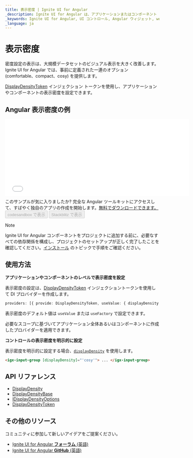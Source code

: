 ```yaml
---
title: 表示密度 | Ignite UI for Angular 
_description: Ignite UI for Angular は、アプリケーションまたはコンポーネント レベルで density プロパティの表示を設定できます。
_keywords: Ignite UI for Angular, UI コントロール, Angular ウィジェット, web ウィジェット, UI ウィジェット, Angular, ネイティブ Angular コンポーネント スイート, ネイティブ Angular Components, ネイティブ Angular コントロール, ネイティブ Angular コンポーネント ライブラリ, density, 表示密度
_language: ja
---
```


# 表示密度

密度設定の表示は、大規模データセットのビジュアル表示を大きく改善します。Ignite UI for Angular では、事前に定義された一連のオプション (comfortable、compact、cosy) を提供します。

[DisplayDensityToken]({environment:angularApiUrl}/index.html#displaydensitytoken) インジェクション トークンを使用し、アプリケーションやコンポーネントの表示密度を設定できます。 

## Angular 表示密度の例
<div class="sample-container loading" style="height: 250px; width: 600px;">
    <iframe id="density-sample" frameborder="0" seamless="" width="100%" height="100%" src="{environment:demosBaseUrl}/theming/density" onload="onSampleIframeContentLoaded(this);" alt="Angular 表示密度のデモ例"></iframe>
</div>
<p style="margin: 0;padding-top: 0.5rem">このサンプルが気に入りましたか? 完全な Angular ツールキットにアクセスして、すばやく独自のアプリの作成を開始します。<a class="no-external-icon mchNoDecorate trackCTA" target="_blank" href="https://jp.infragistics.com/products/ignite-ui-angular/download" data-xd-ga-action="Download" data-xd-ga-label="Ignite UI for Angular">無料でダウンロードできます。</a></p>
<div>
<button data-localize="codesandbox" disabled class="codesandbox-btn" data-iframe-id="density-sample" data-demos-base-url="{environment:demosBaseUrl}">codesandbox で表示</button>
<button data-localize="stackblitz" disabled class="stackblitz-btn" data-iframe-id="density-sample" data-demos-base-url="{environment:demosBaseUrl}">Stackblitz で表示</button>
</div>
<div class="divider--half"></div>

> [!NOTE]
> Ignite UI for Angular コンポーネントをプロジェクトに追加する前に、必要なすべての依存関係を構成し、プロジェクトのセットアップが正しく完了したことを確認してください。[インストール](https://jp.infragistics.com/products/ignite-ui-angular/getting-started#installation) のトピックで手順をご確認ください。

## 使用方法

**アプリケーションやコンポーネントのレベルで表示密度を設定**

表示密度の設定は、[DisplayDensityToken]({environment:angularApiUrl}/index.html#displaydensitytoken) インジェクショントークンを使用して DI プロバイダーを作成します。

```typescript
providers: [{ provide: DisplayDensityToken, useValue: { displayDensity: DisplayDensity.compact } }],
```

表示密度のデフォルト値は `useValue` または `useFactory` で設定できます。

必要なスコープに基づいてアプリケーション全体あるいはコンポーネントに作成したプロバイダーを適用できます。

**コントロールの表示密度を明示的に設定**

表示密度を明示的に設定する場合、[`displayDensity`]({environment:angularApiUrl}/classes/displaydensitybase.html#displaydensity) を使用します。

```html
<igx-input-group [displayDensity]="'cosy'"> ... </igx-input-group>
```

## API リファレンス
<div class="divider"></div>

* [DisplayDensity]({environment:angularApiUrl}/enums/displaydensity.html)
* [DisplayDensityBase]({environment:angularApiUrl}/classes/displaydensitybase.html)
* [IDisplayDensityOptions]({environment:angularApiUrl}/interfaces/idisplaydensityoptions.html)
* [DisplayDensityToken]({environment:angularApiUrl}/index.html#displaydensitytoken)

## その他のリソース
<div class="divider--half"></div>

コミュニティに参加して新しいアイデアをご提案ください。

* [Ignite UI for Angular **フォーラム** (英語) ](https://www.infragistics.com/community/forums/f/ignite-ui-for-angular)
* [Ignite UI for Angular **GitHub** (英語) ](https://github.com/IgniteUI/igniteui-angular)

